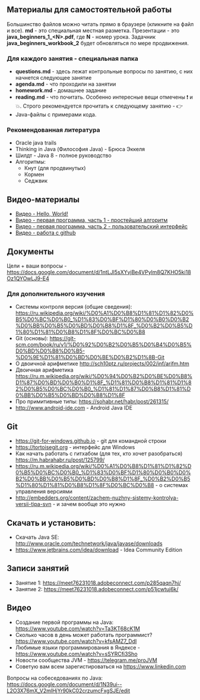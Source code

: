 ## Материалы для самостоятельной работы

Большинство файлов можно читать прямо в браузере (кликните на файл и все). **md** - это специальная местная разметка. Презентации - это **java_beginners_1_\<N\>.pdf**, где **N** - номер урока. Задачник **java_beginners_workbook_2** будет обновляться по мере продвижения. 

### Для каждого занятия - специальная папка
- **questions.md** - здесь лежат контрольные вопросы по занятию, с них начнется следующее занятие
- **agenda.md** - что проходили на занятии
- **homework.md** - домашнее задание
- **reading.md** - что почитать. Особенно интересные вещи отмечены :exclamation: и :boom:. Строго рекомендуется прочитать к следующему занятию - :point_right:
- Java-файлы с примерами кода.

### Рекомендованная литература
* Oracle java trails
* Thinking in Java (Философия Java) - Брюса Эккеля
* Шилдт - Java 8 - полное руководство
* Алгоритмы:
  * Кнут (для продвинутых)
  * Кормен
  * Седжвик

## Видео-материалы
* [Видео - Hello, World!](https://www.youtube.com/watch?v=Ta3KT68cK1M)
* [Видео - первая программа, часть 1 - простейший алгоритм](https://www.youtube.com/watch?v=jdfAIeGn1r8)
* [Видео - первая программа, часть 2 - пользовательский интерфейс](https://www.youtube.com/watch?v=6j0bMl1Jr68)
* [Видео - работа с github](https://www.youtube.com/watch?v=azFmXyrdaRg)


## Документы
Цели + ваши вопросы - https://docs.google.com/document/d/1ntLJl5sXYvjBe4VPylm8Q7KHO5ki18Oz1QYOwLJ9-E4

### Для дополнительного изучения
* Системы контроля версия (общие сведения):
https://ru.wikipedia.org/wiki/%D0%A1%D0%B8%D1%81%D1%82%D0%B5%D0%BC%D0%B0_%D1%83%D0%BF%D1%80%D0%B0%D0%B2%D0%BB%D0%B5%D0%BD%D0%B8%D1%8F_%D0%B2%D0%B5%D1%80%D1%81%D0%B8%D1%8F%D0%BC%D0%B8
* Git (основы):
https://git-scm.com/book/ru/v1/%D0%92%D0%B2%D0%B5%D0%B4%D0%B5%D0%BD%D0%B8%D0%B5-%D0%9E%D1%81%D0%BD%D0%BE%D0%B2%D1%8B-Git
* О двоичной арифметике http://sch10ptz.ru/projects/002/inf/arifm.htm
* Двоичная арифметика https://ru.m.wikipedia.org/wiki/%D0%94%D0%B2%D0%BE%D0%B8%D1%87%D0%BD%D0%B0%D1%8F_%D1%81%D0%B8%D1%81%D1%82%D0%B5%D0%BC%D0%B0_%D1%81%D1%87%D0%B8%D1%81%D0%BB%D0%B5%D0%BD%D0%B8%D1%8F
* Про примитивные типы: https://sohabr.net/habr/post/261315/
* http://www.android-ide.com -  Android Java IDE 

Git
---
* https://git-for-windows.github.io - git для командной строки 
* https://tortoisegit.org - интерфейс для Windows
* Как начать работать с гитхабом (для тех, кто хочет разобраться) https://m.habrahabr.ru/post/125799/ 
* https://ru.m.wikipedia.org/wiki/%D0%A1%D0%B8%D1%81%D1%82%D0%B5%D0%BC%D0%B0_%D1%83%D0%BF%D1%80%D0%B0%D0%B2%D0%BB%D0%B5%D0%BD%D0%B8%D1%8F_%D0%B2%D0%B5%D1%80%D1%81%D0%B8%D1%8F%D0%BC%D0%B8 - о системах управления версиями
* http://embedders.org/content/zachem-nuzhny-sistemy-kontrolya-versii-tipa-svn - и зачем вообще это нужно 

Скачать и установить:
---------------------
* Скачать Java SE: http://www.oracle.com/technetwork/java/javase/downloads
* https://www.jetbrains.com/idea/download - Idea Community Edition

Записи занятий
--------------
* Занятие 1: https://meet76231018.adobeconnect.com/p285qaqn7hj/
* Занятие 2: https://meet76231018.adobeconnect.com/p51jcwtuj6k/

Видео
-----
* Создание первой программы на Java: https://www.youtube.com/watch?v=Ta3KT68cK1M
* Сколько часов в день может работать программист? https://www.youtube.com/watch?v=kfsAMZ7_DdI
* Любимые языки программирования в Яндексе - https://www.youtube.com/watch?v=sSYRCfi3Sho
* Новости сообщества JVM - https://telegram.me/proJVM
* Советую вам всем зарегистироваться на https://www.linkedin.com

Вопросы на собеседованиях по Java:
https://docs.google.com/document/d/1N39ui--L2O3X76mX_V2mlHjYr90kC02crzumcFxgSJE/edit
